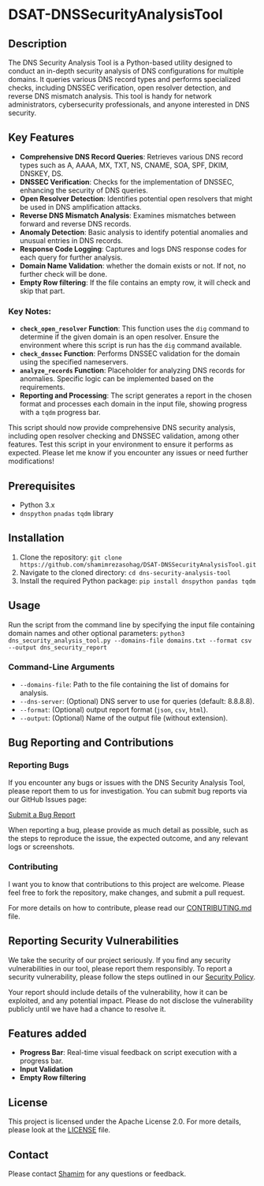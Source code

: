 # DSAT-DNSSecurityAnalysisTool

## Description
The DNS Security Analysis Tool is a Python-based utility designed to conduct an in-depth security analysis of DNS configurations for multiple domains. It queries various DNS record types and performs specialized checks, including DNSSEC verification, open resolver detection, and reverse DNS mismatch analysis. This tool is handy for network administrators, cybersecurity professionals, and anyone interested in DNS security.

## Key Features
- **Comprehensive DNS Record Queries**: Retrieves various DNS record types such as A, AAAA, MX, TXT, NS, CNAME, SOA, SPF, DKIM, DNSKEY, DS.
- **DNSSEC Verification**: Checks for the implementation of DNSSEC, enhancing the security of DNS queries.
- **Open Resolver Detection**: Identifies potential open resolvers that might be used in DNS amplification attacks.
- **Reverse DNS Mismatch Analysis**: Examines mismatches between forward and reverse DNS records.
- **Anomaly Detection**: Basic analysis to identify potential anomalies and unusual entries in DNS records.
- **Response Code Logging**: Captures and logs DNS response codes for each query for further analysis.
- **Domain Name Validation**: whether the domain exists or not. If not, no further check will be done.
- **Empty Row filtering**: If the file contains an empty row, it will check and skip that part.

### Key Notes:
- **`check_open_resolver` Function**: This function uses the `dig` command to determine if the given domain is an open resolver. Ensure the environment where this script is run has the `dig` command available.
- **`check_dnssec` Function**: Performs DNSSEC validation for the domain using the specified nameservers.
- **`analyze_records` Function**: Placeholder for analyzing DNS records for anomalies. Specific logic can be implemented based on the requirements.
- **Reporting and Processing**: The script generates a report in the chosen format and processes each domain in the input file, showing progress with a `tqdm` progress bar.

This script should now provide comprehensive DNS security analysis, including open resolver checking and DNSSEC validation, among other features. Test this script in your environment to ensure it performs as expected. Please let me know if you encounter any issues or need further modifications!


## Prerequisites
- Python 3.x
- `dnspython` `pnadas` `tqdm` library

## Installation
1. Clone the repository:
```git clone https://github.com/shamimrezasohag/DSAT-DNSSecurityAnalysisTool.git```
2. Navigate to the cloned directory:
```cd dns-security-analysis-tool```
3. Install the required Python package:
```pip install dnspython pandas tqdm```

## Usage
Run the script from the command line by specifying the input file containing domain names and other optional parameters:
```python3 dns_security_analysis_tool.py --domains-file domains.txt --format csv --output dns_security_report```

### Command-Line Arguments
- `--domains-file`: Path to the file containing the list of domains for analysis.
- `--dns-server`: (Optional) DNS server to use for queries (default: 8.8.8.8).
- `--format`: (Optional) output report format (`json`, `csv`, `html`).
- `--output`: (Optional) Name of the output file (without extension).

## Bug Reporting and Contributions

### Reporting Bugs
If you encounter any bugs or issues with the DNS Security Analysis Tool, please report them to us for investigation. You can submit bug reports via our GitHub Issues page:

[Submit a Bug Report](https://github.com/shamimrezasohag/DSAT-DNSSecurityAnalysisTool/blob/main/.github/ISSUE_TEMPLATE/bug_report.md)

When reporting a bug, please provide as much detail as possible, such as the steps to reproduce the issue, the expected outcome, and any relevant logs or screenshots.

### Contributing
I want you to know that contributions to this project are welcome. Please feel free to fork the repository, make changes, and submit a pull request.

For more details on how to contribute, please read our [CONTRIBUTING.md](CONTRIBUTING.md) file.

## Reporting Security Vulnerabilities

We take the security of our project seriously. If you find any security vulnerabilities in our tool, please report them responsibly. To report a security vulnerability, please follow the steps outlined in our [Security Policy](https://github.com/shamimrezasohag/dns-security-analysis-tool/SECURITY.md).

Your report should include details of the vulnerability, how it can be exploited, and any potential impact. Please do not disclose the vulnerability publicly until we have had a chance to resolve it.

## Features added
- **Progress Bar**: Real-time visual feedback on script execution with a progress bar.
- **Input Validation**
- **Empty Row filtering**

## License
This project is licensed under the Apache License 2.0. For more details, please look at the [LICENSE](LICENSE) file.

## Contact
Please contact [Shamim](mailto:sohag.shamim@gmail.com) for any questions or feedback.


